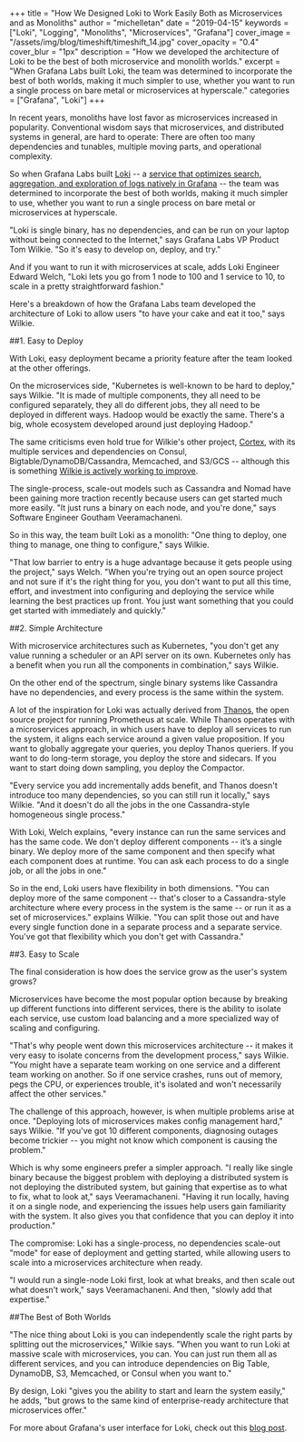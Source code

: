 
+++
title = "How We Designed Loki to Work Easily Both as Microservices and as Monoliths"
author = "michelletan"
date = "2019-04-15"
keywords = ["Loki", "Logging", "Monoliths", "Microservices", "Grafana"]
cover_image = "/assets/img/blog/timeshift/timeshift_14.jpg"
cover_opacity = "0.4"
cover_blur = "1px"
description = "How we developed the architecture of Loki to be the best of both microservice and monolith worlds."
excerpt = "When Grafana Labs built Loki, the team was determined to incorporate the best of both worlds, making it much simpler to use, whether you want to run a single process on bare metal or microservices at hyperscale."
categories = ["Grafana", "Loki"]
+++


In recent years, monoliths have lost favor as microservices increased in popularity. Conventional wisdom says that microservices, and distributed systems in general, are hard to operate: There are often too many dependencies and tunables, multiple moving parts, and operational complexity.

So when Grafana Labs built [Loki](https://grafana.com/loki) -- a [service that optimizes search, aggregation, and exploration of logs natively in Grafana](https://grafana.com/blog/2018/12/12/loki-prometheus-inspired-open-source-logging-for-cloud-natives/) -- the team was determined to incorporate the best of both worlds, making it much simpler to use, whether you want to run a single process on bare metal or microservices at hyperscale.

"Loki is single binary, has no dependencies, and can be run on your laptop without being connected to the Internet," says Grafana Labs VP Product Tom Wilkie. "So it's easy to develop on, deploy, and try."

And if you want to run it with microservices at scale, adds Loki Engineer Edward Welch, "Loki lets you go from 1 node to 100 and 1 service to 10, to scale in a pretty straightforward fashion."

Here's a breakdown of how the Grafana Labs team developed the architecture of Loki to allow users "to have your cake and eat it too," says Wilkie.

##1. Easy to Deploy

With Loki, easy deployment became a priority feature after the team looked at the other offerings.

On the microservices side, "Kubernetes is well-known to be hard to deploy," says Wilkie. "It is made of multiple components, they all need to be configured separately, they all do different jobs, they all need to be deployed in different ways. Hadoop would be exactly the same. There's a big, whole ecosystem developed around just deploying Hadoop."

The same criticisms even hold true for Wilkie's other project, [Cortex](https://github.com/cortexproject/cortex), with its multiple services and dependencies on Consul, Bigtable/DynamoDB/Cassandra, Memcached, and S3/GCS -- although this is something [Wilkie is actively working to improve](https://github.com/cortexproject/cortex/pull/1262).

The single-process, scale-out models such as Cassandra and Nomad have been gaining more traction recently because users can get started much more easily. "It just runs a binary on each node, and you're done," says Software Engineer Goutham Veeramachaneni.

So in this way, the team built Loki as a monolith: "One thing to deploy, one thing to manage, one thing to configure," says Wilkie.

"That low barrier to entry is a huge advantage because it gets people using the project," says Welch. "When you're trying out an open source project and not sure if it's the right thing for you, you don't want to put all this time, effort, and investment into configuring and deploying the service while learning the best practices up front. You just want something that you could get started with immediately and quickly."

##2. Simple Architecture

With microservice architectures such as Kubernetes, "you don't get any value running a scheduler or an API server on its own. Kubernetes only has a benefit when you run all the components in combination," says Wilkie.

On the other end of the spectrum, single binary systems like Cassandra have no dependencies, and every process is the same within the system.

A lot of the inspiration for Loki was actually derived from [Thanos](https://github.com/improbable-eng/thanos), the open source project for running Prometheus at scale. While Thanos operates with a microservices approach, in which users have to deploy all services to run the system, it aligns each service around a given value proposition. If you want to globally aggregate your queries, you deploy Thanos queriers. If you want to do long-term storage, you deploy the store and sidecars. If you want to start doing down sampling, you deploy the Compactor.

"Every service you add incrementally adds benefit, and Thanos doesn't introduce too many dependencies, so you can still run it locally," says Wilkie. "And it doesn't do all the jobs in the one Cassandra-style homogeneous single process."

With Loki, Welch explains, "every instance can run the same services and has the same code. We don't deploy different components -- it’s a single binary. We deploy more of the same component and then specify what each component does at runtime. You can ask each process to do a single job, or all the jobs in one."

So in the end, Loki users have flexibility in both dimensions. "You can deploy more of the same component -- that's closer to a Cassandra-style architecture where every process in the system is the same -- or run it as a set of microservices." explains Wilkie. "You can split those out and have every single function done in a separate process and a separate service. You've got that flexibility which you don't get with Cassandra."

##3. Easy to Scale

The final consideration is how does the service grow as the user's system grows?

Microservices have become the most popular option because by breaking up different functions into different services, there is the ability to isolate each service, use custom load balancing and a more specialized way of scaling and configuring.

"That's why people went down this microservices architecture -- it makes it very easy to isolate concerns from the development process," says Wilkie. "You might have a separate team working on one service and a different team working on another. So if one service crashes, runs out of memory, pegs the CPU, or experiences trouble, it's isolated and won't necessarily affect the other services."

The challenge of this approach, however, is when multiple problems arise at once. "Deploying lots of microservices makes config management hard," says Wilkie. "If you've got 10 different components, diagnosing outages become trickier -- you might not know which component is causing the problem."

Which is why some engineers prefer a simpler approach. "I really like single binary because the biggest problem with deploying a distributed system is not deploying the distributed system, but gaining that expertise as to what to fix, what to look at," says Veeramachaneni. "Having it run locally, having it on a single node, and experiencing the issues help users gain familiarity with the system. It also gives you that confidence that you can deploy it into production."

The compromise: Loki has a single-process, no dependencies scale-out "mode" for ease of deployment and getting started, while allowing users to scale into a microservices architecture when ready.

"I would run a single-node Loki first, look at what breaks, and then scale out what doesn't work," says Veeramachaneni. And then, "slowly add that expertise."

##The Best of Both Worlds

"The nice thing about Loki is you can independently scale the right parts by splitting out the microservices," Wilkie says. "When you want to run Loki at massive scale with microservices, you can. You can just run them all as different services, and you can introduce dependencies on Big Table, DynamoDB, S3, Memcached, or Consul when you want to."

By design, Loki "gives you the ability to start and learn the system easily," he adds, "but grows to the same kind of enterprise-ready architecture that microservices offer."

For more about Grafana's user interface for Loki, check out this [blog post](https://grafana.com/blog/2019/01/02/closer-look-at-grafanas-user-interface-for-loki/).
